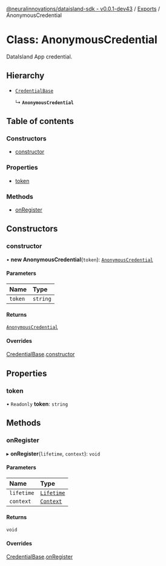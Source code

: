 [@neuralinnovations/dataisland-sdk - v0.0.1-dev43](../../README.md) / [Exports](../modules.md) / AnonymousCredential

# Class: AnonymousCredential

DataIsland App credential.

## Hierarchy

- [`CredentialBase`](CredentialBase.md)

  ↳ **`AnonymousCredential`**

## Table of contents

### Constructors

- [constructor](AnonymousCredential.md#constructor)

### Properties

- [token](AnonymousCredential.md#token)

### Methods

- [onRegister](AnonymousCredential.md#onregister)

## Constructors

### constructor

• **new AnonymousCredential**(`token`): [`AnonymousCredential`](AnonymousCredential.md)

#### Parameters

| Name | Type |
| :------ | :------ |
| `token` | `string` |

#### Returns

[`AnonymousCredential`](AnonymousCredential.md)

#### Overrides

[CredentialBase](CredentialBase.md).[constructor](CredentialBase.md#constructor)

## Properties

### token

• `Readonly` **token**: `string`

## Methods

### onRegister

▸ **onRegister**(`lifetime`, `context`): `void`

#### Parameters

| Name | Type |
| :------ | :------ |
| `lifetime` | [`Lifetime`](Lifetime.md) |
| `context` | [`Context`](Context.md) |

#### Returns

`void`

#### Overrides

[CredentialBase](CredentialBase.md).[onRegister](CredentialBase.md#onregister)
